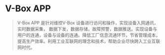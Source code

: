 # V-Box APP

> V-Box APP 是针对维控V-Box 设备进行访问和操作，实现设备入网通讯，实时数据采集，
数据下发，数据存储，故障预警，数据推送。实现设备与用户的连通，设备与设备的连通。降低工厂信息流通环节，节省管理成本，
提高生产效率。利用工业互联网的理念和技术，帮助企业尽快跨入工业互联网时代。
